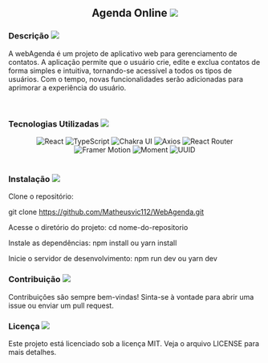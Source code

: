 <h2 align="center">Agenda Online <img src="https://img.icons8.com/nolan/64/calendar--v2.png"/></h2>
<h3>Descrição <img src="https://img.icons8.com/nolan/32/notebook.png"/></h3>
<p>A webAgenda é um projeto de aplicativo web para gerenciamento de contatos. A aplicação permite que o usuário crie, edite e exclua contatos de forma simples e intuitiva, tornando-se acessível a todos os tipos de usuários. Com o tempo, novas funcionalidades serão adicionadas para aprimorar a experiência do usuário.</p>
<br>
<h3>Tecnologias Utilizadas <img src="https://img.icons8.com/nolan/32/developer.png"/></h3>
<div align="center">
  <img src="https://img.shields.io/badge/-React-61DAFB?style=for-the-badge&logo=react&logoColor=white" alt="React">
  <img src="https://img.shields.io/badge/-TypeScript-3178C6?style=for-the-badge&logo=typescript&logoColor=white" alt="TypeScript">
  <img src="https://img.shields.io/badge/-Chakra UI-319795?style=for-the-badge&logo=chakra-ui&logoColor=white" alt="Chakra UI">
  <img src="https://img.shields.io/badge/-Axios-5D5D5D?style=for-the-badge&logo=axios&logoColor=white" alt="Axios">
  <img src="https://img.shields.io/badge/-React Router-CA4245?style=for-the-badge&logo=react-router&logoColor=white" alt="React Router">
  <img src="https://img.shields.io/badge/-Framer Motion-67B6F4?style=for-the-badge&logo=framer&logoColor=white" alt="Framer Motion">
  <img src="https://img.shields.io/badge/-Moment-FF9F3D?style=for-the-badge&logo=moment&logoColor=white" alt="Moment">
  <img src="https://img.shields.io/badge/-UUID-8F8F8F?style=for-the-badge&logo=uuid&logoColor=white" alt="UUID">
</div>
<br>
<h3>Instalação <img src="https://img.icons8.com/nolan/32/installing-updates.png"/></h3>
Clone o repositório:


git clone  https://github.com/Matheusvic112/WebAgenda.git


Acesse o diretório do projeto:
cd nome-do-repositorio


Instale as dependências: 
npm install ou yarn install

Inicie o servidor de desenvolvimento:
 npm run dev ou yarn dev



<h3>Contribuição <img src="https://img.icons8.com/nolan/32/idea-sharing.png"/></h3>
<p>Contribuições são sempre bem-vindas! Sinta-se à vontade para abrir uma issue ou enviar um pull request.</p>
<h3>Licença <img src="https://img.icons8.com/nolan/32/copyright.png"/></h3>
<p>Este projeto está licenciado sob a licença MIT. Veja o arquivo LICENSE para mais detalhes.</p>
